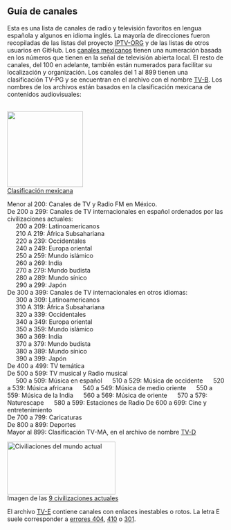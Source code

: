 <h2>Guía de canales</h2>
Esta es una lista de canales de radio y televisión favoritos en lengua española y algunos en idioma inglés.  La mayoría de direcciones fueron recopiladas de las listas del proyecto <a href="https://iptv-org.github.io">IPTV-ORG</a> y de las listas de otros usuarios en GitHub. Los <a href="https://www.ift.org.mx/sites/default/files/contenidogeneral/comunicacion-y-medios/listadocv6ta07102021versionaccesible.pdf">canales mexicanos</a> tienen una numeración basada en los números que tienen en la señal de televisión abierta local.  El resto de canales, del 100 en adelante, también están numerados para facilitar su localización y organización. Los canales del 1 al 899 tienen una clasificación TV-PG y se encuentran en el archivo con el nombre <a href="https://github.com/Juaito/Channels/blob/main/TV_B.m3u">TV-B</a>. Los nombres de los archivos están basados en la clasificación mexicana de contenidos audiovisuales:</br>&nbsp;</br>


<img
  src="https://upload.wikimedia.org/wikipedia/commons/thumb/f/f3/Sistema_Mexicano_de_Equivalencias_de_Clasificaci%C3%B3n_de_Contenidos_de_Videojuegos.svg/782px-Sistema_Mexicano_de_Equivalencias_de_Clasificaci%C3%B3n_de_Contenidos_de_Videojuegos.svg.png"
  alt=""
  width="175"
  height="175" 
/></br>
<a href="https://dgrtc.segob.gob.mx/es/DGRTC/CINEMATOGRAFIA">Clasificación mexicana</a></br>

Menor al 200: Canales de TV y Radio FM en México.</br>
De 200 a 299: Canales de TV internacionales en español ordenados por las civilizaciones actuales:</br>
&nbsp;&nbsp;&nbsp;&nbsp;&nbsp;200 a 209: Latinoamericanos</br>
&nbsp;&nbsp;&nbsp;&nbsp;&nbsp;210 A 219: África Subsahariana</br>
&nbsp;&nbsp;&nbsp;&nbsp;&nbsp;220 a 239: Occidentales</br>
&nbsp;&nbsp;&nbsp;&nbsp;&nbsp;240 a 249: Europa oriental</br>
&nbsp;&nbsp;&nbsp;&nbsp;&nbsp;250 a 259: Mundo islámico</br>
&nbsp;&nbsp;&nbsp;&nbsp;&nbsp;260 a 269: India</br>
&nbsp;&nbsp;&nbsp;&nbsp;&nbsp;270 a 279: Mundo budista</br>
&nbsp;&nbsp;&nbsp;&nbsp;&nbsp;280 a 289: Mundo sínico</br>
&nbsp;&nbsp;&nbsp;&nbsp;&nbsp;290 a 299: Japón</br>
De 300 a 399: Canales de TV internacionales en otros idiomas:</br>
&nbsp;&nbsp;&nbsp;&nbsp;&nbsp;300 a 309: Latinoamericanos</br>
&nbsp;&nbsp;&nbsp;&nbsp;&nbsp;310 A 319: África Subsahariana</br>
&nbsp;&nbsp;&nbsp;&nbsp;&nbsp;320 a 339: Occidentales</br>
&nbsp;&nbsp;&nbsp;&nbsp;&nbsp;340 a 349: Europa oriental</br>
&nbsp;&nbsp;&nbsp;&nbsp;&nbsp;350 a 359: Mundo islámico</br>
&nbsp;&nbsp;&nbsp;&nbsp;&nbsp;360 a 369: India</br>
&nbsp;&nbsp;&nbsp;&nbsp;&nbsp;370 a 379: Mundo budista</br>
&nbsp;&nbsp;&nbsp;&nbsp;&nbsp;380 a 389: Mundo sínico</br>
&nbsp;&nbsp;&nbsp;&nbsp;&nbsp;390 a 399: Japón</br>
De 400 a 499: TV temática</br>
De 500 a 599: TV musical y Radio musical</br>
&nbsp;&nbsp;&nbsp;&nbsp;&nbsp;500 a 509: Música en español
&nbsp;&nbsp;&nbsp;&nbsp;&nbsp;510 a 529: Música de occidente
&nbsp;&nbsp;&nbsp;&nbsp;&nbsp;520 a 539: Música africana
&nbsp;&nbsp;&nbsp;&nbsp;&nbsp;540 a 549: Música de medio oriente
&nbsp;&nbsp;&nbsp;&nbsp;&nbsp;550 a 559: Música de la India
&nbsp;&nbsp;&nbsp;&nbsp;&nbsp;560 a 569: Música de oriente
&nbsp;&nbsp;&nbsp;&nbsp;&nbsp;570 a 579: Naturescape
&nbsp;&nbsp;&nbsp;&nbsp;&nbsp;580 a 599: Estaciones de Radio
De 600 a 699: Cine y entretenimiento</br>
De 700 a 799: Caricaturas</br>
De 800 a 899: Deportes</br>
Mayor al 899: Clasificación TV-MA, en el archivo de nombre <a href="https://github.com/Juaito/Channels/blob/main/TV_D.m3u">TV-D</a></br>

<img src="https://upload.wikimedia.org/wikipedia/commons/d/df/Clash_of_Civilizations_world_map_final.png"
  alt="Civiliaciones del mundo actual"
  width="250"
  height="122" 
/></br>
Imagen de las <a href="https://es.wikipedia.org/wiki/Choque_de_civilizaciones">9 civilizaciones actuales</a>

El archivo [TV-E](https://github.com/Juaito/Channels/blob/main/TV_E.m3u) contiene canales con enlaces inestables o rotos.  La letra E suele corresponder a [errores 404](https://es.wikipedia.org/wiki/HTTP_404), [410](https://es.wikipedia.org/wiki/HTTP_410) o [301](https://es.wikipedia.org/wiki/HTTP_301).</br>
